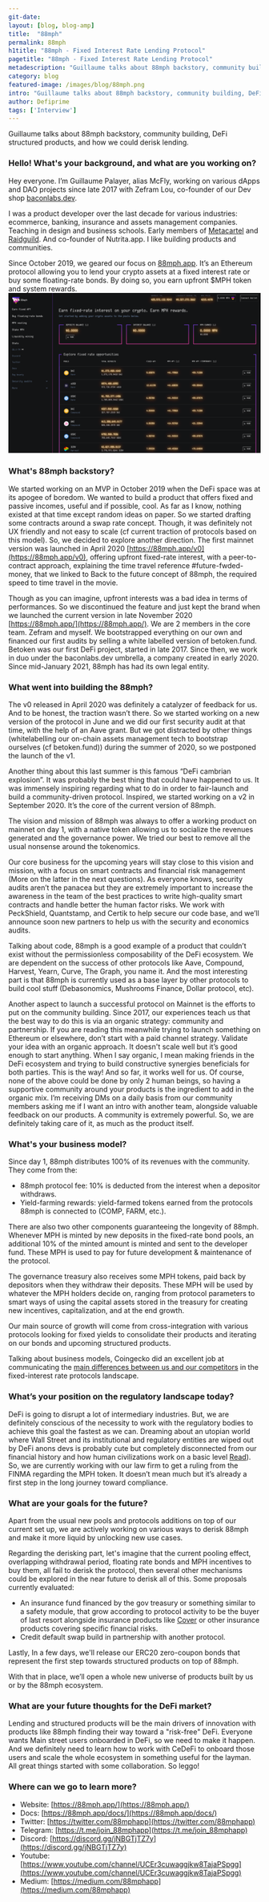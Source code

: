 ```yaml
---
git-date:
layout: [blog, blog-amp]
title:  "88mph"
permalink: 88mph
h1title: "88mph - Fixed Interest Rate Lending Protocol"
pagetitle: "88mph - Fixed Interest Rate Lending Protocol"
metadescription: "Guillaume talks about 88mph backstory, community building, DeFi structured products, and how we could derisk lending"
category: blog
featured-image: /images/blog/88mph.png
intro: "Guillaume talks about 88mph backstory, community building, DeFi structured products, and how we could derisk lending"
author: Defiprime
tags: ['Interview']
---
```

Guillaume talks about 88mph backstory, community building, DeFi structured products, and how we could derisk lending.     

### Hello! What's your background, and what are you working on?

Hey everyone. I’m Guillaume Palayer, alias McFly, working on various dApps and DAO projects since late 2017 with Zefram Lou, co-founder of our Dev shop [baconlabs.dev](https://baconlabs.dev/).

I was a product developer over the last decade for various industries: ecommerce, banking, insurance and assets management companies. Teaching in design and business schools. Early members of [Metacartel](https://www.metacartel.org/) and [Raidguild](https://raidguild.org/). And co-founder of Nutrita.app. I like building products and communities.

Since October 2019, we geared our focus on [88mph.app](https://88mph.app/). It’s an Ethereum protocol allowing you to lend your crypto assets at a fixed interest rate or buy some floating-rate bonds. By doing so, you earn upfront $MPH token and system rewards.
![](/images/blog/88mph.png)

### What's 88mph backstory?

We started working on an MVP in October 2019 when the DeFi space was at its apogee of boredom. We wanted to build a product that offers fixed and passive incomes, useful and if possible, cool. As far as I know, nothing existed at that time except random ideas on paper. So we started drafting some contracts around a swap rate concept. Though, it was definitely not UX friendly and not easy to scale (cf current traction of protocols based on this model). So, we decided to explore another direction. The first mainnet version was launched in April 2020 [https://88mph.app/v0](https://88mph.app/v0), offering upfront fixed-rate interest, with a peer-to-contract approach, explaining the time travel reference #future-fwded-money, that we linked to Back to the future concept of 88mph, the required speed to time travel in the movie.

Though as you can imagine, upfront interests was a bad idea in terms of performances. So we discontinued the feature and just kept the brand when we launched the current version in late November 2020 [https://88mph.app/](https://88mph.app/). We are 2 members in the core team. Zefram and myself. We bootstrapped everything on our own and financed our first audits by selling a white labelled version of betoken.fund. Betoken was our first DeFi project, started in late 2017. Since then, we work in duo under the baconlabs.dev umbrella, a company created in early 2020. Since mid-January 2021, 88mph has had its own legal entity.


### What went into building the 88mph?

The v0 released in April 2020 was definitely a catalyzer of feedback for us. And to be honest, the traction wasn’t there. So we started working on a new version of the protocol in June and we did our first security audit at that time, with the help of an Aave grant. But we got distracted by other things (whitelabelling our on-chain assets management tech to bootstrap ourselves (cf betoken.fund)) during the summer of 2020, so we postponed the launch of the v1.

Another thing about this last summer is this famous “DeFi cambrian explosion”. It was probably the best thing that could have happened to us. It was immensely inspiring regarding what to do in order to fair-launch and build a community-driven protocol. Inspired, we started working on a v2 in September 2020. It’s the core of the current version of 88mph.

The vision and mission of 88mph was always to offer a working product on mainnet on day 1, with a native token allowing us to socialize the revenues generated and the governance power. We tried our best to remove all the usual nonsense around the tokenomics.

Our core business for the upcoming years will stay close to this vision and mission, with a focus on smart contracts and financial risk management (More on the latter in the next questions). As everyone knows, security audits aren’t the panacea but they are extremely important to increase the awareness in the team of the best practices to write high-quality smart contracts and handle better the human factor risks. We work with PeckShield, Quantstamp, and Certik to help secure our code base, and we’ll announce soon new partners to help us with the security and economics audits.

Talking about code, 88mph is a good example of a product that couldn’t exist without the permissionless composability of the DeFi ecosystem. We are dependent on the success of other protocols like Aave, Compound, Harvest, Yearn, Curve, The Graph, you name it. And the most interesting part is that 88mph is currently used as a base layer by other protocols to build cool stuff (Debasonomics, Mushrooms Finance, Dollar protocol, etc).

Another aspect to launch a successful protocol on Mainnet is the efforts to put on the community building. Since 2017, our experiences teach us that the best way to do this is via an organic strategy: community and partnership. If you are reading this meanwhile trying to launch something on Ethereum or elsewhere, don’t start with a paid channel strategy. Validate your idea with an organic approach. It doesn't scale well but it’s good enough to start anything. When I say organic, I mean making friends in the DeFi ecosystem and trying to build constructive synergies beneficials for both parties. This is the way! And so far, it works well for us. Of course, none of the above could be done by only 2 human beings, so having a supportive community around your products is the ingredient to add in the organic mix. I’m receiving DMs on a daily basis from our community members asking me if I want an intro with another team, alongside valuable feedback on our products. A community is extremely powerful. So, we are definitely taking care of it, as much as the product itself.


### What's your business model?

Since day 1, 88mph distributes 100% of its revenues with the community. They come from the:

*   88mph protocol fee: 10% is deducted from the interest when a depositor withdraws.
*   Yield-farming rewards: yield-farmed tokens earned from the protocols 88mph is connected to (COMP, FARM, etc.).

There are also two other components guaranteeing the longevity of 88mph. Whenever MPH is minted by new deposits in the fixed-rate bond pools, an additional 10% of the minted amount is minted and sent to the developer fund. These MPH is used to pay for future development & maintenance of the protocol.

The governance treasury also receives some MPH tokens, paid back by depositors when they withdraw their deposits. These MPH will be used by whatever the MPH holders decide on, ranging from protocol parameters to smart ways of using the capital assets stored in the treasury for creating new incentives, capitalization, and at the end growth.

Our main source of growth will come from cross-integration with various protocols looking for fixed yields to consolidate their products and iterating on our bonds and upcoming structured products.

Talking about business models, Coingecko did an excellent job at communicating the [main differences between us and our competitors](https://www.coingecko.com/buzz/2020-coingecko-yearly-crypto-report) in the fixed-interest rate protocols landscape. 

### What’s your position on the regulatory landscape today?

DeFi is going to disrupt a lot of intermediary industries. But, we are definitely conscious of the necessity to work with the regulatory bodies to achieve this goal the fastest as we can. Dreaming about an utopian world where Wall Street and its institutional and regulatory entities are wiped out by DeFi anons devs is probably cute but completely disconnected from our financial history and how human civilizations work on a basic level [Read](https://www.goodreads.com/book/show/91360.Devil_Take_the_Hindmost)). So, we are currently working with our law firm to get a ruling from the FINMA regarding the MPH token. It doesn’t mean much but it’s already a first step in the long journey toward compliance.


### What are your goals for the future?

Apart from the usual new pools and protocols additions on top of our current set up, we are actively working on various ways to derisk 88mph and make it more liquid by unlocking new use cases.

Regarding the derisking part, let's imagine that the current pooling effect, overlapping withdrawal period, floating rate bonds and MPH incentives to buy them, all fail to derisk the protocol, then several other mechanisms could be explored in the near future to derisk all of this. Some proposals currently evaluated:

*   An insurance fund financed by the gov treasury or something similar to a safety module, that grow according to protocol activity to be the buyer of last resort alongside insurance products like [Cover](https://app.coverprotocol.com/app/marketplace/protocols/88MPH) or other insurance products covering specific financial risks.
*   Credit default swap build in partnership with another protocol.

Lastly, In a few days, we'll release our ERC20 zero-coupon bonds that represent the first step towards structured products on top of 88mph.

With that in place, we’ll open a whole new universe of products built by us or by the 88mph ecosystem.


### What are your future thoughts for the DeFi market?

Lending and structured products will be the main drivers of innovation with products like 88mph finding their way toward a "risk-free" DeFi. Everyone wants Main street users onboarded in DeFi, so we need to make it happen. And we definitely need to learn how to work with CeDeFi to onboard those users and scale the whole ecosystem in something useful for the layman. All great things started with some collaboration. So leggo!


### Where can we go to learn more?

- Website: [https://88mph.app/](https://88mph.app/)
- Docs: [https://88mph.app/docs/](https://88mph.app/docs/)
- Twitter: [https://twitter.com/88mphapp](https://twitter.com/88mphapp)
- Telegram: [https://t.me/join_88mphapp](https://t.me/join_88mphapp)
- Discord: [https://discord.gg/jNBGTjTZ7y](https://discord.gg/jNBGTjTZ7y)
- Youtube: [https://www.youtube.com/channel/UCEr3cuwaggjkw8TajaPSpgg](https://www.youtube.com/channel/UCEr3cuwaggjkw8TajaPSpgg)
- Medium: [https://medium.com/88mphapp](https://medium.com/88mphapp)
